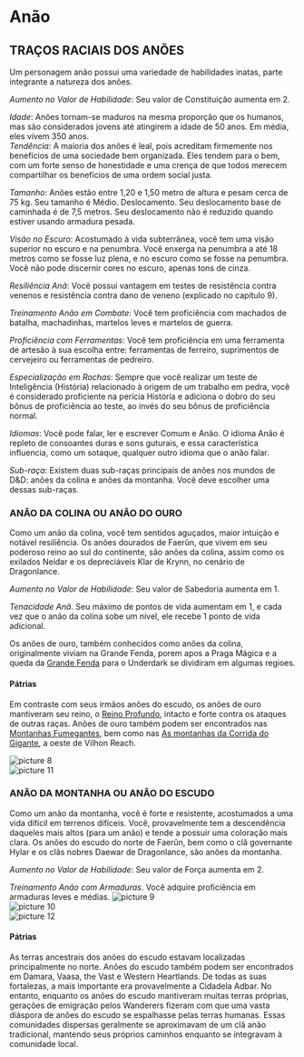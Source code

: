 # Anão

## TRAÇOS RACIAIS DOS ANÕES
Um personagem anão possui uma variedade de habilidades inatas, parte integrante a natureza dos anões.  

*Aumento no Valor de Habilidade*: Seu valor de Constituição aumenta em 2.

*Idade*: Anões tornam-se maduros na mesma proporção que os humanos, mas são considerados jovens até atingirem a idade de 50 anos. Em média, eles vivem 350 anos.  
*Tendência*: A maioria dos anões é leal, pois acreditam firmemente nos benefícios de uma sociedade bem organizada. Eles tendem para o bem, com um forte senso
de honestidade e uma crença de que todos merecem compartilhar os benefícios de uma ordem social justa.  

*Tamanho*: Anões estão entre 1,20 e 1,50 metro de altura e pesam cerca de 75 kg. Seu tamanho é Médio. Deslocamento. Seu deslocamento base de caminhada é de 7,5 metros. Seu deslocamento não é reduzido quando estiver usando armadura pesada.   

*Visão no Escuro*: Acostumado à vida subterrânea, você tem uma visão superior no escuro e na penumbra. Você enxerga na penumbra a até 18 metros como se fosse
luz plena, e no escuro como se fosse na penumbra. Você não pode discernir cores no escuro, apenas tons de cinza.

*Resiliência Anã*: Você possui vantagem em testes de
resistência contra venenos e resistência contra dano de
veneno (explicado no capítulo 9).  

*Treinamento Anão em Combate*: Você tem proficiência com machados de batalha, machadinhas, martelos leves e martelos de guerra.

*Proficiência com Ferramentas*: Você tem proficiência em uma ferramenta de artesão à sua escolha entre: ferramentas de ferreiro, suprimentos de cervejeiro
ou ferramentas de pedreiro.

*Especialização em Rochas*: Sempre que você realizar um teste de Inteligência (História) relacionado à origem de um trabalho em pedra, você é considerado
proficiente na perícia História e adiciona o dobro do seu bônus de proficiência ao teste, ao invés do seu bônus de proficiência normal.

*Idiomas*: Você pode falar, ler e escrever Comum e Anão. O idioma Anão é repleto de consoantes duras e sons guturais, e essa característica influencia, como um
sotaque, qualquer outro idioma que o anão falar.

*Sub-raça*: Existem duas sub-raças principais de anões nos mundos de D&D: anões da colina e anões da montanha. Você deve escolher uma dessas sub-raças.
### ANÃO DA COLINA OU ANÃO DO OURO
Como um anão da colina, você tem sentidos aguçados, maior intuição e notável resiliência. Os anões dourados de Faerûn, que vivem em seu poderoso reino ao sul do continente, são anões da colina, assim como os exilados Neidar e os depreciáveis Klar de Krynn, no cenário de Dragonlance.

*Aumento no Valor de Habilidade*: Seu valor de Sabedoria aumenta em 1.

*Tenacidade Anã*. Seu máximo de pontos de vida aumentam em 1, e cada vez que o anão da colina sobe um nível, ele recebe 1 ponto de vida adicional.
  
Os anões de ouro, também conhecidos como anões da colina, originalmente viviam na Grande Fenda, porem apos a Praga Mágica e a queda da [Grande Fenda](../nations/greatRift.md) para o Underdark se dividiram em algumas regioes. 


#### Pátrias
Em contraste com seus irmãos anões do escudo, os anões de ouro mantiveram seu reino, o [Reino Profundo](../nations/deep.md), intacto e forte contra os ataques de outras raças. Anões de ouro também podem ser encontrados nas [Montanhas Fumegantes](../nations/smokingMountains.md), bem como nas [As montanhas da Corrida do Gigante](../nations/giant'sRunMountains.md), a oeste de Vilhon Reach.

![picture 8](../images/6ae9029535e8285cc11855741d39f4db85beb8b59e21fe83bf96271e8abbb52e.png)  
![picture 11](../images/4af8ea43a3e1960dcdb75b87115ab09f177d61f349619544fee25044db715045.png)  


### ANÃO DA MONTANHA OU ANÃO DO ESCUDO
Como um anão da montanha, você é forte e resistente, acostumados a uma vida difícil em terrenos difíceis. Você, provavelmente tem a descendência daqueles mais altos (para um anão) e tende a possuir uma coloração mais clara. Os anões do escudo do norte de Faerûn, bem como o clã governante Hylar e os clãs nobres Daewar de Dragonlance, são anões da montanha.

*Aumento no Valor de Habilidade*: Seu valor de Força aumenta em 2.

*Treinamento Anão com Armaduras*. Você adquire proficiência em armaduras leves e médias. 
![picture 9](../images/db28e6a2e576ffb8d5b0f1295bbfb8d7572bc80c442dd584a1e7befa99d8a8ed.png)  
![picture 10](../images/6452f3f60e9299fc16c0a24b8a493f923b77d9725f9ca3f4695cf1215a1474e0.png)  
![picture 12](../images/2ca6f8e462c70d722a29bec9ac8932231a11530675908a950624c26e4d5a1697.png)  


#### Pátrias
As terras ancestrais dos anões do escudo estavam localizadas principalmente no norte. Anões do escudo também podem ser encontrados em Damara, Vaasa, the Vast e Western Heartlands. De todas as suas fortalezas, a mais importante era provavelmente a Cidadela Adbar. No entanto, enquanto os anões do escudo mantiveram muitas terras próprias, gerações de emigração pelos Wanderers fizeram com que uma vasta diáspora de anões do escudo se espalhasse pelas terras humanas. Essas comunidades dispersas geralmente se aproximavam de um clã anão tradicional, mantendo seus próprios caminhos enquanto se integravam à comunidade local.


